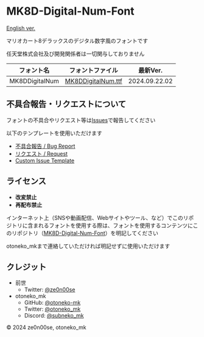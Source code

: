 # MK8D-Digital-Num-Font

[English ver.](https://github.com/otoneko-mk/MK8D-Digital-Num-Font/blob/main/README-en.md)

マリオカート8デラックスのデジタル数字風のフォントです

任天堂株式会社及び開発関係者は一切関与しておりません

| フォント名         | フォントファイル                                                                                               | 最新Ver.      |
|----------------|--------------------------------------------------------------------------------------------------------|---------------|
| MK8DDigitalNum | [MK8DDigitalNum.ttf](https://github.com/otoneko-mk/MK8D-Digital-Num-Font/blob/main/MK8DDigitalNum.ttf) | 2024.09.22.02 |

## 不具合報告・リクエストについて

フォントの不具合やリクエスト等は[Issues](https://github.com/otoneko-mk/MK8D-Digital-Num-Font/issues)で報告してください

以下のテンプレートを使用いただけます
- [不具合報告 / Bug Report](https://github.com/otoneko-mk/MK8D-Digital-Num-Font/issues/new?assignees=&labels=bug&projects=&template=bug_report.yml&title=%5BBug%5D%3A+)
- [リクエスト / Request](https://github.com/otoneko-mk/MK8D-Digital-Num-Font/issues/new?assignees=&labels=&projects=&template=request.yml&title=%5BRequest%5D%3A+)
- [Custom Issue Template](https://github.com/otoneko-mk/MK8D-Digital-Num-Font/issues/new?assignees=&labels=&projects=&template=custom.md&title=)

## ライセンス

- **改変禁止**
- **再配布禁止**

インターネット上（SNSや動画配信、Webサイトやツール、など）でこのリポジトリに含まれるフォントを使用する際は、フォントを使用するコンテンツにこのリポジトリ（[MK8D-Digital-Num-Font](https://github.com/otoneko-mk/MK8D-Digital-Num-Font)）を明記してください

otoneko_mkまで連絡していただければ明記せずに使用いただけます

## クレジット

- 前世
  - Twitter: [@ze0n00se](https://x.com/ze0n00se)
- otoneko_mk
  - GitHub: [@otoneko-mk](https://github.com/otoneko-mk)
  - Twitter: [@otoneko_mk](https://x.com/otoneko_mk)
  - Discord: [@subneko_mk](https://discord.com/users/1068416690020425738)

© 2024 ze0n00se, otoneko_mk
